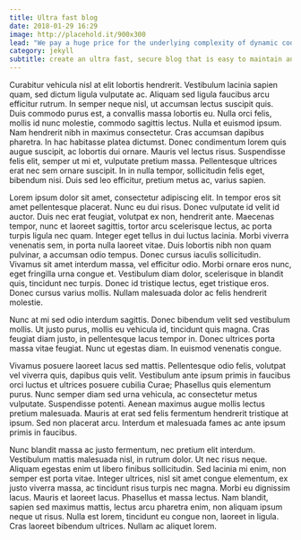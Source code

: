 ```yaml
---
title: Ultra fast blog
date: 2018-01-29 16:29
image: http://placehold.it/900x300
lead: "We pay a huge price for the underlying complexity of dynamic code running on a server for every request - a price we could avoid paying entirely when this kind of complexity is not needed."
category: jekyll
subtitle: create an ultra fast, secure blog that is easy to maintain and easy to scale
---
```

Curabitur vehicula nisl at elit lobortis hendrerit. Vestibulum lacinia sapien quam, sed dictum ligula vulputate ac. Aliquam sed ligula faucibus arcu efficitur rutrum. In semper neque nisl, ut accumsan lectus suscipit quis. Duis commodo purus est, a convallis massa lobortis eu. Nulla orci felis, mollis id nunc molestie, commodo sagittis lectus. Nulla et euismod ipsum. Nam hendrerit nibh in maximus consectetur. Cras accumsan dapibus pharetra. In hac habitasse platea dictumst. Donec condimentum lorem quis augue suscipit, ac lobortis dui ornare. Mauris vel lectus risus. Suspendisse felis elit, semper ut mi et, vulputate pretium massa. Pellentesque ultrices erat nec sem ornare suscipit. In in nulla tempor, sollicitudin felis eget, bibendum nisi. Duis sed leo efficitur, pretium metus ac, varius sapien.

Lorem ipsum dolor sit amet, consectetur adipiscing elit. In tempor eros sit amet pellentesque placerat. Nunc eu dui risus. Donec vulputate id velit id auctor. Duis nec erat feugiat, volutpat ex non, hendrerit ante. Maecenas tempor, nunc et laoreet sagittis, tortor arcu scelerisque lectus, ac porta turpis ligula nec quam. Integer eget tellus in dui luctus lacinia. Morbi viverra venenatis sem, in porta nulla laoreet vitae. Duis lobortis nibh non quam pulvinar, a accumsan odio tempus. Donec cursus iaculis sollicitudin. Vivamus sit amet interdum massa, vel efficitur odio. Morbi ornare eros nunc, eget fringilla urna congue et. Vestibulum diam dolor, scelerisque in blandit quis, tincidunt nec turpis. Donec id tristique lectus, eget tristique eros. Donec cursus varius mollis. Nullam malesuada dolor ac felis hendrerit molestie.

Nunc at mi sed odio interdum sagittis. Donec bibendum velit sed vestibulum mollis. Ut justo purus, mollis eu vehicula id, tincidunt quis magna. Cras feugiat diam justo, in pellentesque lacus tempor in. Donec ultrices porta massa vitae feugiat. Nunc ut egestas diam. In euismod venenatis congue.

Vivamus posuere laoreet lacus sed mattis. Pellentesque odio felis, volutpat vel viverra quis, dapibus quis velit. Vestibulum ante ipsum primis in faucibus orci luctus et ultrices posuere cubilia Curae; Phasellus quis elementum purus. Nunc semper diam sed urna vehicula, ac consectetur metus vulputate. Suspendisse potenti. Aenean maximus augue mollis lectus pretium malesuada. Mauris at erat sed felis fermentum hendrerit tristique at ipsum. Sed non placerat arcu. Interdum et malesuada fames ac ante ipsum primis in faucibus.

Nunc blandit massa ac justo fermentum, nec pretium elit interdum. Vestibulum mattis malesuada nisl, in rutrum dolor. Ut nec risus neque. Aliquam egestas enim ut libero finibus sollicitudin. Sed lacinia mi enim, non semper est porta vitae. Integer ultrices, nisl sit amet congue elementum, ex justo viverra massa, ac tincidunt risus turpis nec magna. Morbi eu dignissim lacus. Mauris et laoreet lacus. Phasellus et massa lectus. Nam blandit, sapien sed maximus mattis, lectus arcu pharetra enim, non aliquam ipsum neque ut risus. Nulla est lorem, tincidunt eu congue non, laoreet in ligula. Cras laoreet bibendum ultrices. Nullam ac aliquet lorem.
